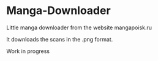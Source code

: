 # Manga-Downloader
Little manga downloader from the website mangapoisk.ru

It downloads the scans in the .png format.

Work in progress
